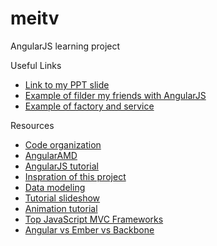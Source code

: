meitv
=====

AngularJS learning project

Useful Links
<ul>
	<li>
		<a href="http://prezi.com/l9yjqfjy1tat/the-world-of-angularjs/">Link to my PPT slide</a>
	</li>
	<li>
		<a href="http://jsfiddle.net/Meilan/aF7hQ/5/">Example of filder my friends with AngularJS</a>
	</li>
	<li>
		<a href="http://jsfiddle.net/Meilan/Ne5P8/536/">Example of factory and service</a>
	</li>
</ul>

Resources
<ul>
	<li>
		<a href="http://cliffmeyers.com/blog/2013/4/21/code-organization-angularjs-javascript" target="_blank">Code organization</a>
	</li>
	<li>
	    <a href="https://github.com/marcoslin/angularAMD" target="_blank">AngularAMD</a>
	</li>
	<li>
	    <a href="http://tutorialzine.com/2013/08/learn-angularjs-5-examples/" target="_blank">AngularJS tutorial</a>
	</li>
	<li>
	    <a href="http://code.tutsplus.com/tutorials/building-a-web-app-from-scratch-in-angularjs--net-32944" target="_blank">Inspration of this project</a>
	</li>
	<li>
	    <a href="http://joelhooks.com/blog/2013/04/24/modeling-data-and-state-in-your-angularjs-application/" target="_blank">Data modeling</a>
	</li>
	<li>
	    <a href="http://slides.wesalvaro.com/20121113/#/3" target="_blank">Tutorial slideshow</a>
	</li>
	<li>
	    <a href="http://www.nganimate.org/angularjs/tutorial/how-to-make-animations-with-angularjs" target="_blank">Animation tutorial</a>
	</li>
	<li>
	    <a href="http://www.infoq.com/research/top-javascript-mvc-frameworks" target="_blank">Top JavaScript MVC Frameworks</a>
	</li>
	<li>
	    <a href="http://voidcanvas.com/why-angularjs-is-generally-better-than-emberjs-and-backbonejs/" target="_blank">Angular vs Ember vs Backbone</a>
	</li>
</ul>
